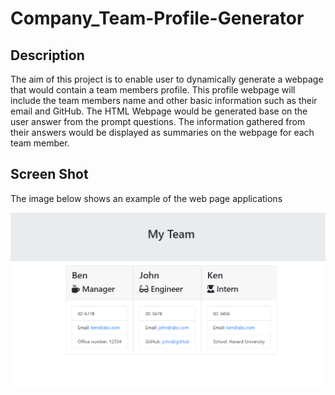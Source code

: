 # Company_Team-Profile-Generator

## Description

The aim of this project is to enable user to dynamically generate a webpage that would contain a team members profile. This profile webpage will include the team members name and other basic information such as their email and GitHub. The HTML Webpage would be generated base on the user answer from the prompt questions. The information gathered from their answers would be displayed as summaries on the webpage for each team member. 


## Screen Shot 

The image below shows an example of the web page applications 

![Team Profile](./starter/teamProfile.png)